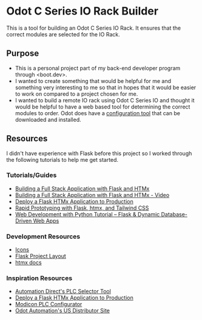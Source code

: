 # Odot C Series IO Rack Builder
This is a tool for building an Odot C Series IO Rack. It ensures that the correct modules are selected for the IO Rack.

## Purpose
- This is a personal project part of my back-end developer program through <boot.dev>.
- I wanted to create something that would be helpful for me and something very interesting to me so that in hopes that it would be easier to work on compared to a project chosen for me.
- I wanted to build a remote IO rack using Odot C Series IO and thought it would be helpful to have a web based tool for determining the correct modules to order. Odot does have a [configuration tool](https://www.odotautomation.com/downloads_catalog/io-user-manual-config-software/) that can be downloaded and installed.

## Resources
I didn't have experience with Flask before this project so I worked through the following tutorials to help me get started.
### Tutorials/Guides
- [Building a Full Stack Application with Flask and HTMx](https://codecapsules.io/tutorial/building-a-full-stack-application-with-flask-and-htmx/)
- [Building a Full Stack Application with Flask and HTMx - Video](https://www.youtube.com/watch?v=O7st_QGGESM&ab_channel=CodeCapsules)
- [Deploy a Flask HTMx Application to Production](https://codecapsules.io/doc/how-to-deploy-a-flask-htmx-application-to-production-on-code-capsules/)
- [Rapid Prototyping with Flask, htmx, and Tailwind CSS](https://testdriven.io/blog/flask-htmx-tailwind/)
- [Web Development with Python Tutorial – Flask & Dynamic Database-Driven Web Apps](https://www.youtube.com/watch?v=yBDHkveJUf4&t=667s&ab_channel=freeCodeCamp.org)


### Development Resources
- [Icons](https://iconmonstr.com/user-circle-thin-svg/)
- [Flask Project Layout](https://flask.palletsprojects.com/en/2.3.x/tutorial/layout/)
- [htmx docs](https://htmx.org/docs/)

### Inspiration Resources
- [Automation Direct's PLC Selector Tool](https://www.automationdirect.com/systembuilder)
- [Deploy a Flask HTMx Application to Production](https://codecapsules.io/doc/how-to-deploy-a-flask-htmx-application-to-production-on-code-capsules/)
- [Modicon PLC Configurator](https://www.se.com/ca/en/work/products/industrial-automation-control/tools/modicon-plc-configurator.jsp)
- [Odot Automation's US Distributor Site](https://odotautomation.io/)